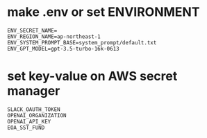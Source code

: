 # make .env or set ENVIRONMENT
```
ENV_SECRET_NAME=
ENV_REGION_NAME=ap-northeast-1
ENV_SYSTEM_PROMPT_BASE=system_prompt/default.txt
ENV_GPT_MODEL=gpt-3.5-turbo-16k-0613
```


# set key-value on AWS secret manager
```
SLACK_OAUTH_TOKEN
OPENAI_ORGANIZATION
OPENAI_API_KEY
EOA_SST_FUND
```



